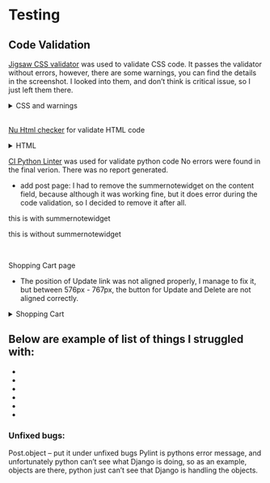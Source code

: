 # **Testing**

## **Code Validation**

[Jigsaw CSS validator](https://jigsaw.w3.org/css-validator/) was used to validate CSS code. It passes the validator without errors, however, there are some warnings, you can find the details in the screenshot. I looked into them, and don’t think is critical issue, so I just left them there.

<details>
<summary>CSS and warnings</summary>
<img src="static/testing/validation-css.jpg">
<img src="static/testing/validation-css-warnings.jpg">
</details>

<br>

[Nu Html checker](https://validator.nu/) for validate HTML code

<details><summary>HTML</summary>
<summary>index.html</summary>
<img src="">
<summary>contact.html</summary>
<img src="">
<summary>all_posts.html</summary>
<img src="">
<summary>signup.html</summary>
<img src="">
<summary>login.html</summary>
<img src="">
<summary>logout.html</summary>
<img src="">
<summary>shared_posts.html</summary>
<img src="">
<summary>add_post.html</summary>
<img src="">
<summary>update_post.html</summary>
<img src="">
<summary>delete_post.html</summary>
<img src="">
</details>

[CI Python Linter](https://pep8ci.herokuapp.com/) was used for validate python code
No errors were found in the final verion. There was no report generated.

- add post page: I had to remove the summernotewidget on the content field, because although it was working fine, but it does error during the code validation, so I decided to remove it after all.

this is with summernotewidget
<img src="">

this is without summernotewidget

<img src="">

Shopping Cart page

- The position of Update link was not aligned properly, I manage to fix it, but between 576px - 767px, the button for Update and Delete are not aligned correctly.
<details><summary>Shopping Cart</summary>
<img src="static/readme/bug-shopping-cart.jpg" width="800">
</details>

## Below are example of list of things I struggled with:

-
-
-
-
-
-

### **Unfixed bugs:**

Post.object – put it under unfixed bugs Pylint is pythons error message, and unfortunately python can’t see what Django is doing, so as an example, objects are there, python just can’t see that Django is handling the objects.
